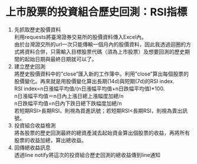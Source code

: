 # 上市股票的投資組合歷史回測：RSI指標
1.	先抓取歷史股價資料<br>
利用requests將臺灣證券交易所的股價資料傳入Excel內。<br>
由於台灣證交所的url一次只能傳輸一個月內的股價資料，因此我透過迴圈的方式將資料合併，只需輸入目標股票代碼（須為上市股票）及想要回測的歷史期間的起始日期與最終日期就可以了。<br>
2.	建立歷史回測<br>
將歷史股價資料中的”close”匯入新的工作簿中。利用”close”算出每個股票的股價變化。再來就是用股價變化算出長期(14d)與短期(7d)的RSI  index. <br>
RSI  index=n日漲幅平均值/(n日漲幅平均值+n日跌幅平均值)*100. <br>
n日漲幅平均值＝n日內上漲日總上漲幅度加總/n<br>
n日跌幅平均值=n日內下跌日總下跌幅度加總/n<br>
若短期RSI>長期RSI，則視為買進訊號；若短期RSI<長期RSI，則視為賣出訊號。<br>
3.	投資組合收益檢測<br>
將各股票的歷史回測最終的總資產減去起始資金算出個股票的收益，再將所有股票的收益加總，算出總收益。<br>
4.	回傳總收益訊息<br>
透過line notify將這次的投資組合歷史回測的總收益傳到line通知<br>



